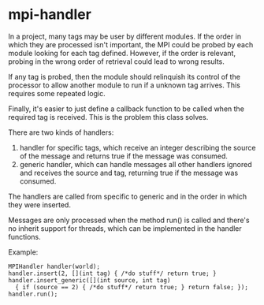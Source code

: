 mpi-handler
==============

In a project, many tags may be user by different modules. If the order in which
they are processed isn't important, the MPI could be probed by each module
looking for each tag defined. However, if the order is relevant, probing in the
wrong order of retrieval could lead to wrong results.

If any tag is probed, then the module should relinquish its control of the
processor to allow another module to run if a unknown tag arrives. This requires
some repeated logic.

Finally, it's easier to just define a callback function to be called when the
required tag is received. This is the problem this class solves.

There are two kinds of handlers:

1. handler for specific tags, which receive an integer describing the source of
   the message and returns true if the message was consumed.
2. generic handler, which can handle messages all other handlers ignored and
   receives the source and tag, returning true if the message was consumed.

The handlers are called from specific to generic and in the order in which they
were inserted.

Messages are only processed when the method run() is called and there's no
inherit support for threads, which can be implemented in the handler functions.

Example:
```
MPIHandler handler(world);
handler.insert(2, [](int tag) { /*do stuff*/ return true; }
handler.insert_generic([](int source, int tag)
  { if (source == 2) { /*do stuff*/ return true; } return false; });
handler.run();
```
